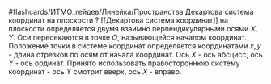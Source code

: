 #flashcards/ИТМО_гейдев/Линейка/Пространства
Декартова система координат на плоскости
?
[[Декартова система координат]] на плоскости определяется двумя взаимно перпендикулярными осями $X, Y$. Оси пересекаются в точке $O$, называющейся началом координат. Положение точки в системе координат определяется координатами $x, y$ - длина отрезков по осям от начала координат.
Ось $X$ - ось абсцисс, ось $Y$ - ось ординат.
Принято использовать правостороннюю систему координат - ось $Y$ смотрит вверх, ось $X$ - вправо.
